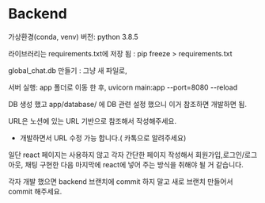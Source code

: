 # Backend

가상환경(conda, venv) 버전: python 3.8.5

라이브러리는 requirements.txt에 저장 됨 : pip freeze > requirements.txt 

global_chat.db 만들기 : 그냥 새 파일로,

서버 실행: app 폴더로 이동 한 후, uvicorn main:app --port=8080 --reload

DB 생성 했고 app/database/ 에 DB 관련 설정 했으니 이거 참조하면 개발하면 됨.

URL은 노션에 있는 URL 기반으로 참조해서 작성해주세요.

- 개발하면서 URL 수정 가능 합니다.( 카톡으로 알려주세요)

일단 react 페이지는 사용하지 않고 각자 간단한 페이지 작성해서 회원가입,로그인/로그아웃, 채팅 구현한 다음 마지막에 react에 넣어 주는 방식을 취해야 될 거 같습니다.

각자 개발 했으면 backend 브랜치에 commit 하지 말고 새로 브랜치 만들어서 commit 해주세요.
